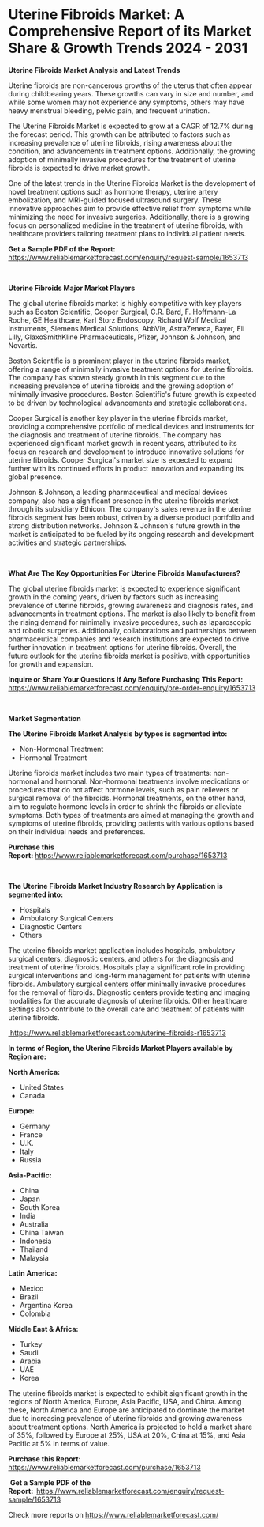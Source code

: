 <p><h1>Uterine Fibroids Market: A Comprehensive Report of its Market Share & Growth Trends 2024 - 2031</h1></p><p><strong>Uterine Fibroids Market Analysis and Latest Trends</strong></p>
<p><p>Uterine fibroids are non-cancerous growths of the uterus that often appear during childbearing years. These growths can vary in size and number, and while some women may not experience any symptoms, others may have heavy menstrual bleeding, pelvic pain, and frequent urination.</p><p>The Uterine Fibroids Market is expected to grow at a CAGR of 12.7% during the forecast period. This growth can be attributed to factors such as increasing prevalence of uterine fibroids, rising awareness about the condition, and advancements in treatment options. Additionally, the growing adoption of minimally invasive procedures for the treatment of uterine fibroids is expected to drive market growth.</p><p>One of the latest trends in the Uterine Fibroids Market is the development of novel treatment options such as hormone therapy, uterine artery embolization, and MRI-guided focused ultrasound surgery. These innovative approaches aim to provide effective relief from symptoms while minimizing the need for invasive surgeries. Additionally, there is a growing focus on personalized medicine in the treatment of uterine fibroids, with healthcare providers tailoring treatment plans to individual patient needs.</p></p>
<p><strong>Get a Sample PDF of the Report:&nbsp;</strong> <a href="https://www.reliablemarketforecast.com/enquiry/request-sample/1653713">https://www.reliablemarketforecast.com/enquiry/request-sample/1653713</a></p>
<p>&nbsp;</p>
<p><strong>Uterine Fibroids Major Market Players</strong></p>
<p><p>The global uterine fibroids market is highly competitive with key players such as Boston Scientific, Cooper Surgical, C.R. Bard, F. Hoffmann-La Roche, GE Healthcare, Karl Storz Endoscopy, Richard Wolf Medical Instruments, Siemens Medical Solutions, AbbVie, AstraZeneca, Bayer, Eli Lilly, GlaxoSmithKline Pharmaceuticals, Pfizer, Johnson & Johnson, and Novartis.</p><p>Boston Scientific is a prominent player in the uterine fibroids market, offering a range of minimally invasive treatment options for uterine fibroids. The company has shown steady growth in this segment due to the increasing prevalence of uterine fibroids and the growing adoption of minimally invasive procedures. Boston Scientific's future growth is expected to be driven by technological advancements and strategic collaborations.</p><p>Cooper Surgical is another key player in the uterine fibroids market, providing a comprehensive portfolio of medical devices and instruments for the diagnosis and treatment of uterine fibroids. The company has experienced significant market growth in recent years, attributed to its focus on research and development to introduce innovative solutions for uterine fibroids. Cooper Surgical's market size is expected to expand further with its continued efforts in product innovation and expanding its global presence.</p><p>Johnson & Johnson, a leading pharmaceutical and medical devices company, also has a significant presence in the uterine fibroids market through its subsidiary Ethicon. The company's sales revenue in the uterine fibroids segment has been robust, driven by a diverse product portfolio and strong distribution networks. Johnson & Johnson's future growth in the market is anticipated to be fueled by its ongoing research and development activities and strategic partnerships.</p></p>
<p>&nbsp;</p>
<p><strong>What Are The Key Opportunities For Uterine Fibroids Manufacturers?</strong></p>
<p><p>The global uterine fibroids market is expected to experience significant growth in the coming years, driven by factors such as increasing prevalence of uterine fibroids, growing awareness and diagnosis rates, and advancements in treatment options. The market is also likely to benefit from the rising demand for minimally invasive procedures, such as laparoscopic and robotic surgeries. Additionally, collaborations and partnerships between pharmaceutical companies and research institutions are expected to drive further innovation in treatment options for uterine fibroids. Overall, the future outlook for the uterine fibroids market is positive, with opportunities for growth and expansion.</p></p>
<p><strong>Inquire or Share Your Questions If Any Before Purchasing This Report:</strong> <a href="https://www.reliablemarketforecast.com/enquiry/pre-order-enquiry/1653713">https://www.reliablemarketforecast.com/enquiry/pre-order-enquiry/1653713</a></p>
<p>&nbsp;</p>
<p><strong>Market Segmentation</strong></p>
<p><strong>The Uterine Fibroids Market Analysis by types is segmented into:</strong></p>
<p><ul><li>Non-Hormonal Treatment</li><li>Hormonal Treatment</li></ul></p>
<p><p>Uterine fibroids market includes two main types of treatments: non-hormonal and hormonal. Non-hormonal treatments involve medications or procedures that do not affect hormone levels, such as pain relievers or surgical removal of the fibroids. Hormonal treatments, on the other hand, aim to regulate hormone levels in order to shrink the fibroids or alleviate symptoms. Both types of treatments are aimed at managing the growth and symptoms of uterine fibroids, providing patients with various options based on their individual needs and preferences.</p></p>
<p><strong>Purchase this Report:&nbsp;</strong><a href="https://www.reliablemarketforecast.com/purchase/1653713">https://www.reliablemarketforecast.com/purchase/1653713</a></p>
<p>&nbsp;</p>
<p><strong>The Uterine Fibroids Market Industry Research by Application is segmented into:</strong></p>
<p><ul><li>Hospitals</li><li>Ambulatory Surgical Centers</li><li>Diagnostic Centers</li><li>Others</li></ul></p>
<p><p>The uterine fibroids market application includes hospitals, ambulatory surgical centers, diagnostic centers, and others for the diagnosis and treatment of uterine fibroids. Hospitals play a significant role in providing surgical interventions and long-term management for patients with uterine fibroids. Ambulatory surgical centers offer minimally invasive procedures for the removal of fibroids. Diagnostic centers provide testing and imaging modalities for the accurate diagnosis of uterine fibroids. Other healthcare settings also contribute to the overall care and treatment of patients with uterine fibroids.</p></p>
<p><a href="https://www.reliablemarketforecast.com/uterine-fibroids-r1653713">&nbsp;https://www.reliablemarketforecast.com/uterine-fibroids-r1653713</a></p>
<p><strong>In terms of Region, the Uterine Fibroids Market Players available by Region are:</strong></p>
<p>
    <p> <strong> North America: </strong>
        <ul>
            <li>United States</li>
            <li>Canada</li>
        </ul>
        </p> 
    <p> <strong> Europe: </strong>
        <ul>
            <li>Germany</li>
            <li>France</li>
            <li>U.K.</li>
            <li>Italy</li>
            <li>Russia</li>
        </ul>
        </p> 
    <p> <strong> Asia-Pacific: </strong>
        <ul>
            <li>China</li>
            <li>Japan</li>
            <li>South Korea</li>
            <li>India</li>
            <li>Australia</li>
            <li>China Taiwan</li>
            <li>Indonesia</li>
            <li>Thailand</li>
            <li>Malaysia</li>
        </ul>
        </p> 
    <p> <strong> Latin America: </strong>
        <ul>
            <li>Mexico</li>
            <li>Brazil</li>
            <li>Argentina Korea</li>
            <li>Colombia</li>
        </ul>
        </p> 
    <p> <strong> Middle East & Africa: </strong>
        <ul>
            <li>Turkey</li>
            <li>Saudi</li>
            <li>Arabia</li>
            <li>UAE</li>
            <li>Korea</li>
        </ul>
    </p>
    </p>
<p><p>The uterine fibroids market is expected to exhibit significant growth in the regions of North America, Europe, Asia Pacific, USA, and China. Among these, North America and Europe are anticipated to dominate the market due to increasing prevalence of uterine fibroids and growing awareness about treatment options. North America is projected to hold a market share of 35%, followed by Europe at 25%, USA at 20%, China at 15%, and Asia Pacific at 5% in terms of value.</p></p>
<p><strong>Purchase this Report: </strong><a href="https://www.reliablemarketforecast.com/purchase/1653713">https://www.reliablemarketforecast.com/purchase/1653713</a></p>
<p>&nbsp;<strong>Get a Sample PDF of the Report:&nbsp;&nbsp;</strong><a href="https://www.reliablemarketforecast.com/enquiry/request-sample/1653713">https://www.reliablemarketforecast.com/enquiry/request-sample/1653713</a></p>
<p><strong></strong></p>
<p>Check more reports on <a href="https://www.reliablemarketforecast.com/">https://www.reliablemarketforecast.com/</a></p>
